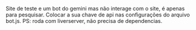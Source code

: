 Site de teste e um bot do gemini mas não interage com o site, é apenas para pesquisar. Colocar a sua chave de api nas configurações do arquivo bot.js. PS: roda com liverserver, não precisa de dependencias.
